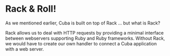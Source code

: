 Rack & Roll!
============

As we mentioned earlier, Cuba is built on top of Rack ... but what is Rack?

Rack allows us to deal with HTTP requests by providing a minimal interface
between webservers supporting Ruby and Ruby frameworks. Without Rack, we
would have to create our own handler to connect a Cuba application with
a web server.
